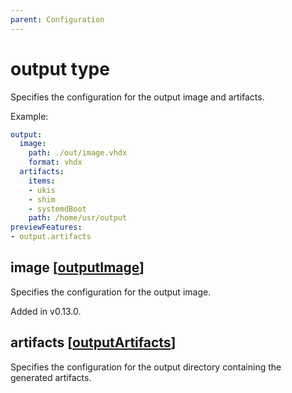 ```yaml
---
parent: Configuration
---
```


# output type

Specifies the configuration for the output image and artifacts.

Example:

```yaml
output:
  image:
    path: ./out/image.vhdx
    format: vhdx
  artifacts:
    items: 
    - ukis
    - shim
    - systemdBoot
    path: /home/usr/output
previewFeatures:
- output.artifacts
```

## image [[outputImage](./outputImage.md)]

Specifies the configuration for the output image.

Added in v0.13.0.

## artifacts [[outputArtifacts](./outputArtifacts.md)]

Specifies the configuration for the output directory containing the generated artifacts.
